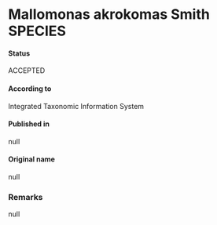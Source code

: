 Mallomonas akrokomas Smith SPECIES
=======

#### Status
ACCEPTED

#### According to
Integrated Taxonomic Information System

#### Published in
null

#### Original name
null

### Remarks
null